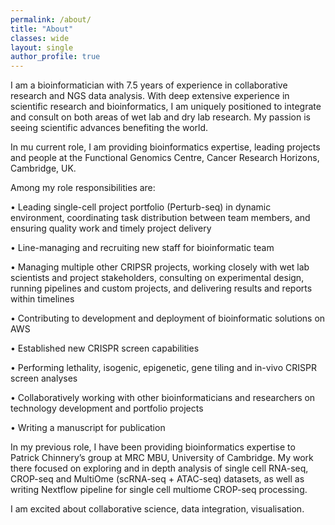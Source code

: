 ```yaml
---
permalink: /about/
title: "About"
classes: wide
layout: single
author_profile: true
---
```


I am a bioinformatician with 7.5 years of experience in collaborative research and NGS data analysis. With deep extensive experience in scientific research and bioinformatics, I am uniquely positioned to integrate and consult on both areas of wet lab and dry lab research. My passion is seeing scientific advances benefiting the world.

In mu current role, I am providing bioinformatics expertise, leading projects and people at the Functional Genomics Centre, Cancer Research Horizons, Cambridge, UK.

Among my role responsibilities are:

•	Leading single-cell project portfolio (Perturb-seq) in dynamic environment, coordinating task distribution between team members, and ensuring quality work and timely project delivery

•	Line-managing and recruiting new staff for bioinformatic team

•	Managing multiple other CRIPSR projects, working closely with wet lab scientists and project stakeholders, consulting on experimental design, running pipelines and custom projects, and delivering results and reports within timelines

•	Contributing to development and deployment of bioinformatic solutions on AWS

•	Established new CRISPR screen capabilities

•	Performing lethality, isogenic, epigenetic, gene tiling and in-vivo CRISPR screen analyses

•	Collaboratively working with other bioinformaticians and researchers on technology development and portfolio projects

•	Writing a manuscript for publication




In my previous role, I have been providing bioinformatics expertise to Patrick Chinnery’s group at MRC MBU, University of Cambridge. My work there focused on exploring and in depth analysis of single cell RNA-seq, CROP-seq and MultiOme (scRNA-seq + ATAC-seq) datasets, as well as writing Nextflow pipeline for single cell multiome CROP-seq processing.


I am excited about collaborative science, data integration, visualisation. 

